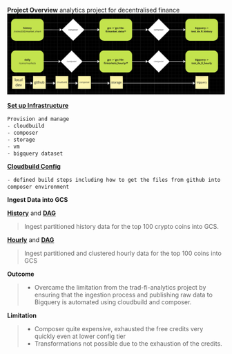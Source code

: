**Project Overview**
analytics project for decentralised finance
![trad-fi analytics](de_fi_analytics.png)

[**Set up Infrastructure**](https://github.com/Otobi1/de-fi-analytics/blob/master/terraform/main.tf)
```
Provision and manage
- cloudbuild
- composer
- storage
- vm
- bigquery dataset
```

[**Cloudbuild Config**](https://github.com/Otobi1/de-fi-analytics/blob/master/cloudbuild.yaml)
```
- defined build steps including how to get the files from github into composer environment
```

**Ingest Data into GCS**

[**History**](https://github.com/Otobi1/de-fi-analytics/blob/master/scripts/ingest_history.py) and [**DAG**](https://github.com/Otobi1/de-fi-analytics/blob/master/dags/de_fi_history_coingecko_ingest.py)
> Ingest partitioned history data for the top 100 crypto coins into GCS. 

[**Hourly**](https://github.com/Otobi1/de-fi-analytics/blob/master/scripts/ingest_hourly.py) and [**DAG**](https://github.com/Otobi1/de-fi-analytics/blob/master/dags/de_fi_hourly_coingecko_ingest.py)
> Ingest partitioned and clustered hourly data for the top 100 coins into GCS

**Outcome**
> * Overcame the limitation from the trad-fi-analytics project by ensuring that the ingestion process and publishing raw data to Bigquery is automated using cloudbuild and composer.

**Limitation**
> * Composer quite expensive, exhausted the free credits very quickly even at lower config tier
> * Transformations not possible due to the exhaustion of the credits.
